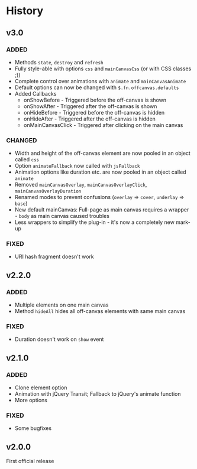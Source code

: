 # History

## v3.0
### ADDED
 * Methods `state`, `destroy` and `refresh`
 * Fully style-able with options `css` and `mainCanvasCss` (or with CSS classes ;))
 * Complete control over animations with `animate` and `mainCanvasAnimate`
 * Default options can now be changed with `$.fn.offcanvas.defaults`
 * Added Callbacks
	* onShowBefore - Triggered before the off-canvas is shown
	* onShowAfter - Triggered after the off-canvas is shown
	* onHideBefore - Triggered before the off-canvas is hidden
	* onHideAfter - Triggered after the off-canvas is hidden
	* onMainCanvasClick - Triggered after clicking on the main canvas
 
### CHANGED
 * Width and height of the off-canvas element are now pooled in an object called `css`
 * Option `animateFallback` now called with `jsFallback`
 * Animation options like duration etc. are now pooled in an object called `animate`
 * Removed `mainCanvasOverlay`, `mainCanvasOverlayClick`, `mainCanvasOverlayDuration`
 * Renamed modes to prevent confusions (`overlay` => `cover`, `underlay` => `base`)
 * New default mainCanvas: Full-page as main canvas requires a wrapper - `body` as main canvas caused troubles
 * Less wrappers to simplify the plug-in - it's now a completely new mark-up

### FIXED
 * URI hash fragment doesn't work
 
## v2.2.0
### ADDED
 * Multiple elements on one main canvas
 * Method `hideAll` hides all off-canvas elements with same main canvas
 
### FIXED
 * Duration doesn't work on `show` event
 
## v2.1.0
### ADDED
 * Clone element option
 * Animation with jQuery Transit; Fallback to jQuery's animate function
 * More options
 
### FIXED
 * Some bugfixes
 
## v2.0.0
First official release